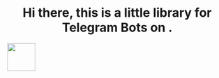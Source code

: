 <h1 align="center"> Hi there, this is a little library for Telegram Bots on .</h1>
<img height="64" width="64" src="https://unpkg.com/simple-icons@v10/icons/dotnet.svg"/>

